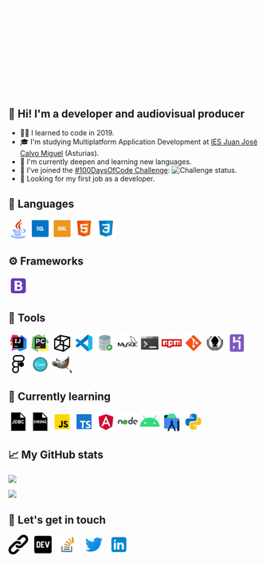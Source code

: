 # [![Header](/ghPHheader.gif "Header")](https://pabloherrero.me/)

## 👋&nbsp;Hi! I'm a developer and audiovisual producer

- 👨‍💻&nbsp;I learned to code in 2019.
- 🎓&nbsp;I'm studying Multiplatform Application Development at <a href = "http://www.iesjuanjosecalvomiguel.es/index.php?option=com_content&view=article&id=92&Itemid=478"> IES Juan José Calvo Miguel</a> (Asturias).
- 🎯&nbsp;I'm currently deepen and learning new languages.
- 🚀&nbsp;I've joined the <a href= "https://github.com/pablohs1986/100-days-of-code"> #100DaysOfCode Challenge</a>: ![Challenge status](https://img.shields.io/badge/DAY-030-GREEN).
- 💼&nbsp;Looking for my first job as a developer.

## 👅&nbsp;Languages

<div><a href="#"><img height="40" src="/icons/java.png"/></a>
<a href="#"><img height="40" src="/icons/icons8-sql-50.png"/></a>
<a href="#"><img height="40" src="/icons/icons8-xml-50.png"/></a>
<a href="#"><img height="40" src="/icons/icons8-html-5-48.png"/></a>
<a href="#"><img height="40" src="/icons/icons8-css3-48.png"/></a><div>

## ⚙️&nbsp;Frameworks

<div><a href="#"><img height="40" src="/icons/icons8-bootstrap-48.png"/></a></div>

## 🧰&nbsp;Tools

<div><a href="#"><img height="40" src="/icons/icons8-intellij-idea-48.png"/></a>
<a href="#"><img height="40" src="/icons/icons8-pycharm-48.png"/></a>
<a href="#"><img height="40" src="/icons/icons8-netbeans-64.png"/></a>
<a href="#"><img height="40" src="/icons/icons8-visual-studio-code-2019-96.png"/></a>
<a href="#"><img height="40" src="/icons/Oracle_SQL_Developer_logo.svg.png"/></a>
<a href="#"><img height="40" src="/icons/icons8-mysql-logo-50.png"/></a>
<a href="#"><img height="40" src="/icons/icons8-console-48.png"/></a>
<a href="#"><img height="40" src="/icons/icons8-npm-48.png"/></a>
<a href="#"><img height="40" src="/icons/icons8-git.png"/></a>
<a href="#"><img height="40" src="/icons/icons8-gitkraken-64.png"/></a>
<a href="#"><img height="40" src="/icons/icons8-heroku-48.png"/></a>
<a href="#"><img height="40" src="/icons/icons8-figma.png"/></a>
<a href="#"><img height="40" src="/icons/icons8-canva.png"/></a>
<a href="#"><img height="40" src="/icons/icons8-gimp.png"/></a></div>

## 📖&nbsp;Currently learning

<div><a href="#"><img height="40" src="/icons/jdbc.png"/></a>
<a href="#"><img height="40" src="/icons/swing.png"/></a>
<a href="#"><img height="40" src="/icons/icons8-javascript-48.png"/></a>
<a href="#"><img height="40" src="/icons/icons8-typescript-48.png"/></a>
<a href="#"><img height="40" src="/icons/angular_A.png"/></a>
<a href="#"><img height="40" src="/icons/icons8-nodejs-96.png"/></a>
<a href="#"><img height="40" src="/icons/icons8-android-os-48.png"/></a>
<a href="#"><img height="40" src="/icons/64px-Android_Studio_icon.svg.png"/></a>
<a href="#"><img height="40" src="/icons/icons8-python-48.png"/></a></div>

## 📈&nbsp;My GitHub stats

<img align="center" src="https://github-readme-stats.vercel.app/api?username=pablohs1986&show_icons=true&theme=dracula&count_private=true&show_icons=true&hide_title=true"/>
<!-- <img align="center" src="https://github-readme-stats.vercel.app/api/top-langs/?username=pablohs1986&theme=dracula&hide=python,html,css"/> -->

<img src="https://komarev.com/ghpvc/?username=pablohs1986&label=Profile+Views&color=2e8b57&style=flat" /></a>

## 💬&nbsp;Let's get in touch

<p align='left'>
<a href="https://pabloherrero.me/"><img height="40" src="/icons/icons8-link-52.png"></a>&nbsp;&nbsp;
<a href="https://dev.to/pablohs1986"><img height="40" src="/icons/dev-badge.png"></a>&nbsp;&nbsp;
<a href="https://es.stackoverflow.com/users/149406/pablohs1986?tab=profile"><img height="40" src="/icons/icons8-stack-overflow-96.png"></a>&nbsp;&nbsp;
<a href="https://twitter.com/pablohs1986/"><img height="40" src="/icons/icons8-twitter-96.png"></a>&nbsp;&nbsp;
<a href="https://www.linkedin.com/in/pabloherrero1986/"><img height="40" src="/icons/icons8-linkedin-96.png"></a>
</p>

